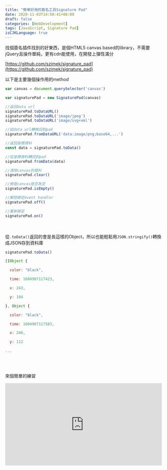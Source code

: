 ```yaml
---
title: "簡單好用的簽名工具Signature Pad"
date: 2020-11-03T14:50:41+08:00
draft: false
categories: [WebDevelopment]
tags: [JavaScript, Signature Pad]
isCJKLanguage: true
---
```

找個簽名插件找到的好東西，是個HTML5 canvas based的library，不需要jQuery且操作單純，更有cdn能使用，在開發上彈性滿分
  
[https://github.com/szimek/signature_pad](https://github.com/szimek/signature_pad)
<!--more-->

以下是主要幾個操作用的method

```js
var canvas = document.querySelector('canvas')

var signaturePad = new SignaturePad(canvas)

//返回data url
signaturePad.toDataURL()
signaturePad.toDataURL('image/jpeg')
signaturePad.toDataURL('image/svg+xml')

//從data url轉換回到pad
signaturePad.fromDataURL('data:image/png;base64,...')

//返回座標資料
const data = signaturePad.toData()

//從座標資料轉回到pad
signaturePad.fromData(data)

//清除canvas的資料
signaturePad.clear()

//檢查canvas是否為空
signaturePad.isEmpty()

//解除綁定event handler
signaturePad.off()

//重新綁定
signaturePad.on()
```
<br></br>
從`.toData()`返回的會是長這樣的Object，所以也能輕鬆用`JSON.stringify()`轉換成JSON存到資料庫
```js
signaturePad.toData()

[[Object {

  color: "black",

  time: 1604987117423,

  x: 243,

  y: 104

}, Object {

  color: "black",

  time: 1604987117583,

  x: 246,

  y: 112

...

```
<br></br>

來個簡單的練習
<iframe height="265" style="width: 100%;" scrolling="no" title="signature_pad test" src="https://codepen.io/aergfaerfaerg/embed/qBNJGPp?height=265&theme-id=light&default-tab=js,result" frameborder="no" loading="lazy" allowtransparency="true" allowfullscreen="true">
  See the Pen <a href='https://codepen.io/aergfaerfaerg/pen/qBNJGPp'>signature_pad test</a> by rgsergreg
  (<a href='https://codepen.io/aergfaerfaerg'>@aergfaerfaerg</a>) on <a href='https://codepen.io'>CodePen</a>.
</iframe>